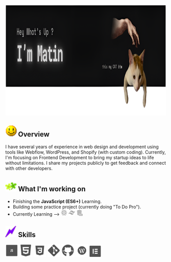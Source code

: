 <p align="center">
  <img src="ReadMe-4.png" height="350" />
</p>

## <img src="overall.gif" width="35"/> Overview
I have several years of experience in web design and development using tools like Webflow, WordPress, and Shopify (with custom coding). Currently, I'm focusing on Frontend Development to bring my startup ideas to life without limitations. I share my projects publicly to get feedback and connect with other developers.

## <img src="skilles-3.gif" width="35"/> What I'm working on
- Finishing the **JavaScript (ES6+)** Learning.  
- Building some practice project (currently doing "To Do Pro").
- Currently Learning -->  <img src="icons8-react-100 (3).png" width="20"/>  <img src="icons8-tailwind-css-100 (1).png" width="20"/>   <img src="icons8-sql-100.png" width="20"/> 

 ## <img src="skilles-4.gif" width="35"/> Skills

<p align="left">  
  <!-- JavaScript -->
  <img src="icons8-js-100.png" width="40" height="40"/

  <!-- HTML5 -->
  <img src="icons8-html-100 (2).png" width="40" height="40"/>

  <!-- CSS3 -->
  <img src="icons8-css-100 (2).png" width="40" height="40"/>

  <!-- Git -->
  <img src="icons8-git-100.png" width="40" height="40"/>

  <!-- GitHub -->
  <img src="icons8-github-100 (1).png" width="40" height="40"/>

  <!-- WordPress -->
  <img src="icons8-wordpress-100 (1).png" width="40" height="40"/>

  <!-- Elementor -->
  <img src="icons8-elementor-100 (1).png" width="35" height="35"/>  
</p>



